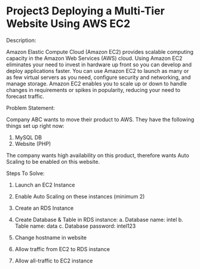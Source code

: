 # Project3  Deploying a Multi-Tier Website Using AWS EC2

Description:

Amazon  Elastic  Compute  Cloud  (Amazon  EC2) provides scalable computing capacity in the Amazon Web Services (AWS) cloud. Using Amazon EC2 eliminates your need to invest in hardware up front so you can develop and deploy applications faster. You can use Amazon EC2 to launch as many or as few virtual servers as you need, configure security and networking, and manage storage. Amazon EC2 enables you to scale up or down to handle changes in requirements or spikes in popularity, reducing your need to forecast traffic.

Problem Statement:

Company ABC wants to move their product to AWS. They have the following things set up right now:
1. MySQL DB
2. Website (PHP)

The  company  wants  high  availability  on  this  product,  therefore  wants  Auto
Scaling to be enabled on this website.

Steps To Solve:
1. Launch an EC2 Instance
2. Enable Auto Scaling on these instances (minimum 2)
3. Create an RDS Instance
4. Create Database & Table in RDS instance:
a. Database name: intel b. Table name: data
c.  Database password: intel123


5. Change hostname in website
6. Allow traffic from EC2 to RDS instance
7. Allow all-traffic to EC2 instance
